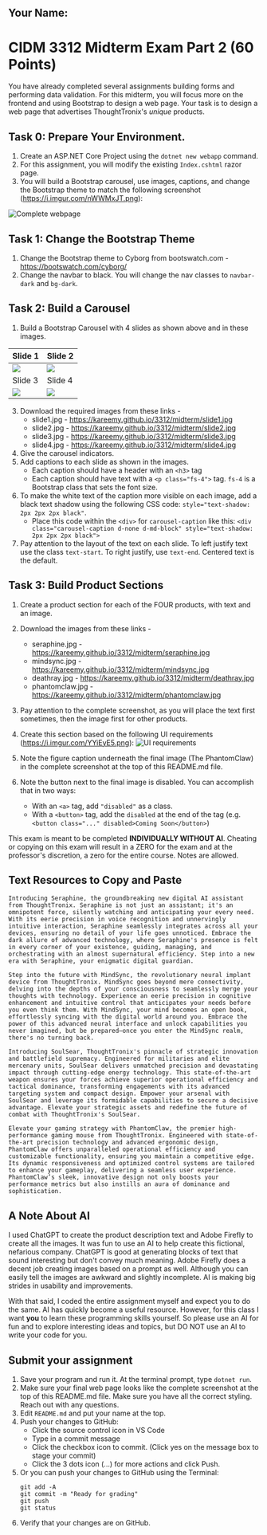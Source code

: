 ## Your Name:

# CIDM 3312 Midterm Exam Part 2 (60 Points)

You have already completed several assignments building forms and performing data validation. For this midterm, you will focus more on the frontend and using Bootstrap to design a web page. Your task is to design a web page that advertises ThoughtTronix's _unique_ products.

## Task 0: Prepare Your Environment.
1. Create an ASP.NET Core Project using the `dotnet new webapp` command.
2. For this assignment, you will modify the existing `Index.cshtml` razor page.
3. You will build a Bootstrap carousel, use images, captions, and change the Bootstrap theme to match the following screenshot (https://i.imgur.com/nWWMxJT.png):

![Complete webpage](https://i.imgur.com/nWWMxJT.png)

## Task 1: Change the Bootstrap Theme
1. Change the Bootstrap theme to Cyborg from bootswatch.com - https://bootswatch.com/cyborg/
2. Change the navbar to black. You will change the nav classes to `navbar-dark` and `bg-dark`.
   
## Task 2: Build a Carousel
1. Build a Bootstrap Carousel with 4 slides as shown above and in these images.

| Slide 1                              | Slide 2                              |
|--------------------------------------|--------------------------------------|
| ![](https://i.imgur.com/X2PFbzh.png) | ![](https://i.imgur.com/S3OE9N2.png) |
| Slide 3                              | Slide 4                              |
| ![](https://i.imgur.com/P9tL5Hj.png) | ![](https://i.imgur.com/LLXhVYv.png) |

3. Download the required images from these links -
   - slide1.jpg - https://kareemy.github.io/3312/midterm/slide1.jpg
   - slide2.jpg - https://kareemy.github.io/3312/midterm/slide2.jpg
   - slide3.jpg - https://kareemy.github.io/3312/midterm/slide3.jpg
   - slide4.jpg - https://kareemy.github.io/3312/midterm/slide4.jpg
4. Give the carousel indicators.
5. Add captions to each slide as shown in the images.
   - Each caption should have a header with an `<h3>` tag
   - Each caption should have text with a `<p class="fs-4">` tag. `fs-4` is a Bootstrap class that sets the font size.
6. To make the white text of the caption more visible on each image, add a black text shadow using the following CSS code: `style="text-shadow: 2px 2px 2px black"`.
   - Place this code within the `<div>` for `carousel-caption` like this: `<div class="carousel-caption d-none d-md-block" style="text-shadow: 2px 2px 2px black">`
7. Pay attention to the layout of the text on each slide. To left justify text use the class `text-start`. To right justify, use `text-end`. Centered text is the default.
  
## Task 3: Build Product Sections
1. Create a product section for each of the FOUR products, with text and an image.
2. Download the images from these links -
   - seraphine.jpg - https://kareemy.github.io/3312/midterm/seraphine.jpg
   - mindsync.jpg - https://kareemy.github.io/3312/midterm/mindsync.jpg
   - deathray.jpg - https://kareemy.github.io/3312/midterm/deathray.jpg
   - phantomclaw.jpg - https://kareemy.github.io/3312/midterm/phantomclaw.jpg
4. Pay attention to the complete screenshot, as you will place the text first sometimes, then the image first for other products.
5. Create this section based on the following UI requirements (https://i.imgur.com/YYiEyE5.png):
![UI requirements](https://i.imgur.com/YYiEyE5.png)

6. Note the figure caption underneath the final image (The PhantomClaw) in the complete screenshot at the top of this README.md file.
7. Note the button next to the final image is disabled. You can accomplish that in two ways:
   - With an `<a>` tag, add `"disabled"` as a class.
   - With a `<button>` tag, add the `disabled` at the end of the tag (e.g. `<button class="..." disabled>Coming Soon</button>`)
     
This exam is meant to be completed **INDIVIDUALLY WITHOUT AI**. Cheating or copying on this exam will result in a ZERO for the exam and at the professor's discretion, a zero for the entire course. Notes are allowed.

## Text Resources to Copy and Paste
```
Introducing Seraphine, the groundbreaking new digital AI assistant from ThoughtTronix. Seraphine is not just an assistant; it's an omnipotent force, silently watching and anticipating your every need. With its eerie precision in voice recognition and unnervingly intuitive interaction, Seraphine seamlessly integrates across all your devices, ensuring no detail of your life goes unnoticed. Embrace the dark allure of advanced technology, where Seraphine's presence is felt in every corner of your existence, guiding, managing, and orchestrating with an almost supernatural efficiency. Step into a new era with Seraphine, your enigmatic digital guardian.
```

```
Step into the future with MindSync, the revolutionary neural implant device from ThoughtTronix. MindSync goes beyond mere connectivity, delving into the depths of your consciousness to seamlessly merge your thoughts with technology. Experience an eerie precision in cognitive enhancement and intuitive control that anticipates your needs before you even think them. With MindSync, your mind becomes an open book, effortlessly syncing with the digital world around you. Embrace the power of this advanced neural interface and unlock capabilities you never imagined, but be prepared—once you enter the MindSync realm, there's no turning back.
```

```
Introducing SoulSear, ThoughtTronix's pinnacle of strategic innovation and battlefield supremacy. Engineered for militaries and elite mercenary units, SoulSear delivers unmatched precision and devastating impact through cutting-edge energy technology. This state-of-the-art weapon ensures your forces achieve superior operational efficiency and tactical dominance, transforming engagements with its advanced targeting system and compact design. Empower your arsenal with SoulSear and leverage its formidable capabilities to secure a decisive advantage. Elevate your strategic assets and redefine the future of combat with ThoughtTronix's SoulSear.
```

```
Elevate your gaming strategy with PhantomClaw, the premier high-performance gaming mouse from ThoughtTronix. Engineered with state-of-the-art precision technology and advanced ergonomic design, PhantomClaw offers unparalleled operational efficiency and customizable functionality, ensuring you maintain a competitive edge. Its dynamic responsiveness and optimized control systems are tailored to enhance your gameplay, delivering a seamless user experience. PhantomClaw’s sleek, innovative design not only boosts your performance metrics but also instills an aura of dominance and sophistication.
```

## A Note About AI
I used ChatGPT to create the product description text and Adobe Firefly to create all the images. It was fun to use an AI to help create this fictional, nefarious company. ChatGPT is good at generating blocks of text that sound interesting but don't convey much meaning. Adobe Firefly does a decent job creating images based on a prompt as well. Although you can easily tell the images are awkward and slightly incomplete. AI is making big strides in usability and improvements.

With that said, I coded the entire assignment myself and expect you to do the same. AI has quickly become a useful resource. However, for this class I want **you** to learn these programming skills yourself. So please use an AI for fun and to explore interesting ideas and topics, but DO NOT use an AI to write your code for you.

## Submit your assignment
1. Save your program and run it. At the terminal prompt, type `dotnet run`.
2. Make sure your final web page looks like the complete screenshot at the top of this README.md file. Make sure you have all the correct styling. Reach out with any questions.
3. Edit `README.md` and put your name at the top.
4. Push your changes to GitHub:
    - Click the source control icon in VS Code
    - Type in a commit message
    - Click the checkbox icon to commit. (Click yes on the message box to stage your commit)
    - Click the 3 dots icon (...) for more actions and click Push.
5. Or you can push your changes to GitHub using the Terminal:
    ```
    git add -A
    git commit -m "Ready for grading"
    git push
    git status
    ```
4. Verify that your changes are on GitHub.
